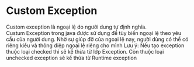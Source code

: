 # Custom Exception
Custom exception là ngoại lệ do người dung tự định nghĩa.  
Custum Exception trong java được sử dụng để tùy biến ngoại lệ theo yêu cầu của người dung. Nhờ sự giúp đỡ của ngoại lệ nay, người dùng có thể có riêng kiểu và thông điệp ngoại lệ riêng cho mình
Lưu ý: Nếu tạo exception thuộc loại checked thì sẽ kế thừa từ lớp Exception. Còn thuộc loại unchecked exception sẽ kế thừa từ Runtime exception